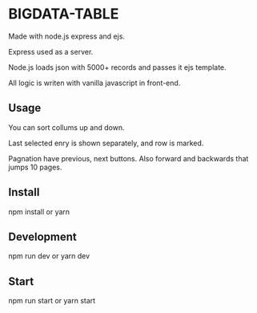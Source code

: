 # BIGDATA-TABLE

Made with node.js express and ejs.

Express used as a server.

Node.js loads json with 5000+ records and passes it ejs template.

All logic is writen with vanilla javascript in front-end.

## Usage

You can sort collums up and down.

Last selected enry is shown separately, and row is marked.

Pagnation have previous, next buttons. Also forward and backwards that jumps 10 pages.

## Install

npm install or yarn

## Development

npm run dev or yarn dev

## Start

npm run start or yarn start
